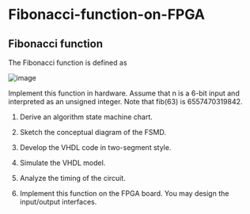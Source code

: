 # Fibonacci-function-on-FPGA

## Fibonacci function

The Fibonacci function is defined as

![image](https://user-images.githubusercontent.com/117464811/232430447-f4d76269-09cf-4a13-9502-365223babefe.png)

Implement this function in hardware. Assume that n is a 6-bit input and interpreted as an
unsigned integer. Note that fib(63) is 6557470319842.

1. Derive an algorithm state machine chart.

2. Sketch the conceptual diagram of the FSMD.

3. Develop the VHDL code in two-segment style.

4. Simulate the VHDL model.

5. Analyze the timing of the circuit.

6. Implement this function on the FPGA board. You may design the input/output interfaces.

